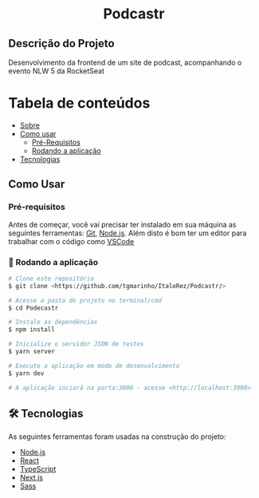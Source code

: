 <h1 align="center"> Podcastr </h1>

## Descrição do Projeto
<p>Desenvolvimento da frontend de um site de podcast, acompanhando o evento NLW 5 da RocketSeat</p>
 
Tabela de conteúdos
=================
<!--ts-->
   * [Sobre](#descrição-do-projeto)
   * [Como usar](#como-usar)
     * [Pré-Requisitos](#pré-requisitos)
     * [Rodando a aplicação](#-rodando-a-aplicação)
   * [Tecnologias](#-tecnologias)
<!--te-->
 
## Como Usar

### Pré-requisitos

Antes de começar, você vai precisar ter instalado em sua máquina as seguintes ferramentas:
[Git](https://git-scm.com), [Node.js](https://nodejs.org/en/). 
Além disto é bom ter um editor para trabalhar com o código como [VSCode](https://code.visualstudio.com/)

### 🎲 Rodando a aplicação

```bash
# Clone este repositório
$ git clone <https://github.com/tgmarinho/ItaloRez/Podcastr/>

# Acesse a pasta do projeto no terminal/cmd
$ cd Podecastr

# Instale as dependências
$ npm install

# Inicialize o servidor JSON de testes
$ yarn server

# Execute a aplicação em modo de desenvolvimento
$ yarn dev

# A aplicação inciará na porta:3000 - acesse <http://localhost:3000>
```

## 🛠 Tecnologias

As seguintes ferramentas foram usadas na construção do projeto:

- [Node.js](https://nodejs.org/en/)
- [React](https://pt-br.reactjs.org/)
- [TypeScript](https://www.typescriptlang.org/)
- [Next.js](https://nextjs.org/)
- [Sass](https://sass-lang.com/)

